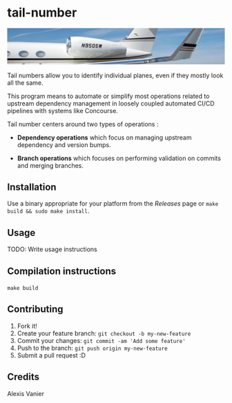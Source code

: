 # tail-number

![](./media/tail-number.jpg)

Tail numbers allow you to identify individual planes, even if they mostly look all the same.

This program means to automate or simplify most operations related to upstream dependency management in loosely coupled automated CI/CD pipelines with systems like Concourse.

Tail number centers around two types of operations :

* __Dependency operations__ which focus on managing upstream dependency and version bumps.

* __Branch operations__ which focuses on performing validation on commits and merging branches.

## Installation

Use a binary appropriate for your platform from the _Releases_ page or `make build && sudo make install`.

## Usage

TODO: Write usage instructions

## Compilation instructions

`make build`

## Contributing

1. Fork it!
2. Create your feature branch: `git checkout -b my-new-feature`
3. Commit your changes: `git commit -am 'Add some feature'`
4. Push to the branch: `git push origin my-new-feature`
5. Submit a pull request :D

## Credits

Alexis Vanier

